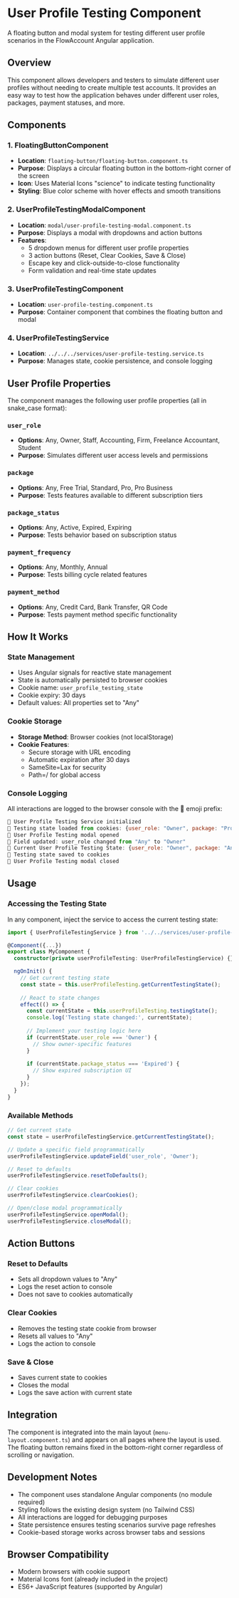# User Profile Testing Component

A floating button and modal system for testing different user profile scenarios in the FlowAccount Angular application.

## Overview

This component allows developers and testers to simulate different user profiles without needing to create multiple test accounts. It provides an easy way to test how the application behaves under different user roles, packages, payment statuses, and more.

## Components

### 1. FloatingButtonComponent
- **Location**: `floating-button/floating-button.component.ts`
- **Purpose**: Displays a circular floating button in the bottom-right corner of the screen
- **Icon**: Uses Material Icons "science" to indicate testing functionality
- **Styling**: Blue color scheme with hover effects and smooth transitions

### 2. UserProfileTestingModalComponent
- **Location**: `modal/user-profile-testing-modal.component.ts`
- **Purpose**: Displays a modal with dropdowns and action buttons
- **Features**:
  - 5 dropdown menus for different user profile properties
  - 3 action buttons (Reset, Clear Cookies, Save & Close)
  - Escape key and click-outside-to-close functionality
  - Form validation and real-time state updates

### 3. UserProfileTestingComponent
- **Location**: `user-profile-testing.component.ts`
- **Purpose**: Container component that combines the floating button and modal

### 4. UserProfileTestingService
- **Location**: `../../../services/user-profile-testing.service.ts`
- **Purpose**: Manages state, cookie persistence, and console logging

## User Profile Properties

The component manages the following user profile properties (all in snake_case format):

### `user_role`
- **Options**: Any, Owner, Staff, Accounting, Firm, Freelance Accountant, Student
- **Purpose**: Simulates different user access levels and permissions

### `package`
- **Options**: Any, Free Trial, Standard, Pro, Pro Business
- **Purpose**: Tests features available to different subscription tiers

### `package_status`
- **Options**: Any, Active, Expired, Expiring
- **Purpose**: Tests behavior based on subscription status

### `payment_frequency`
- **Options**: Any, Monthly, Annual
- **Purpose**: Tests billing cycle related features

### `payment_method`
- **Options**: Any, Credit Card, Bank Transfer, QR Code
- **Purpose**: Tests payment method specific functionality

## How It Works

### State Management
- Uses Angular signals for reactive state management
- State is automatically persisted to browser cookies
- Cookie name: `user_profile_testing_state`
- Cookie expiry: 30 days
- Default values: All properties set to "Any"

### Cookie Storage
- **Storage Method**: Browser cookies (not localStorage)
- **Cookie Features**:
  - Secure storage with URL encoding
  - Automatic expiration after 30 days
  - SameSite=Lax for security
  - Path=/ for global access

### Console Logging
All interactions are logged to the browser console with the 🧪 emoji prefix:

```javascript
🧪 User Profile Testing Service initialized
🧪 Testing state loaded from cookies: {user_role: "Owner", package: "Pro", ...}
🧪 User Profile Testing modal opened
🧪 Field updated: user_role changed from "Any" to "Owner"
🧪 Current User Profile Testing State: {user_role: "Owner", package: "Any", ...}
🧪 Testing state saved to cookies
🧪 User Profile Testing modal closed
```

## Usage

### Accessing the Testing State

In any component, inject the service to access the current testing state:

```typescript
import { UserProfileTestingService } from '../../services/user-profile-testing.service';

@Component({...})
export class MyComponent {
  constructor(private userProfileTesting: UserProfileTestingService) {}

  ngOnInit() {
    // Get current testing state
    const state = this.userProfileTesting.getCurrentTestingState();
    
    // React to state changes
    effect(() => {
      const currentState = this.userProfileTesting.testingState();
      console.log('Testing state changed:', currentState);
      
      // Implement your testing logic here
      if (currentState.user_role === 'Owner') {
        // Show owner-specific features
      }
      
      if (currentState.package_status === 'Expired') {
        // Show expired subscription UI
      }
    });
  }
}
```

### Available Methods

```typescript
// Get current state
const state = userProfileTestingService.getCurrentTestingState();

// Update a specific field programmatically
userProfileTestingService.updateField('user_role', 'Owner');

// Reset to defaults
userProfileTestingService.resetToDefaults();

// Clear cookies
userProfileTestingService.clearCookies();

// Open/close modal programmatically
userProfileTestingService.openModal();
userProfileTestingService.closeModal();
```

## Action Buttons

### Reset to Defaults
- Sets all dropdown values to "Any"
- Logs the reset action to console
- Does not save to cookies automatically

### Clear Cookies
- Removes the testing state cookie from browser
- Resets all values to "Any"
- Logs the action to console

### Save & Close
- Saves current state to cookies
- Closes the modal
- Logs the save action with current state

## Integration

The component is integrated into the main layout (`menu-layout.component.ts`) and appears on all pages where the layout is used. The floating button remains fixed in the bottom-right corner regardless of scrolling or navigation.

## Development Notes

- The component uses standalone Angular components (no module required)
- Styling follows the existing design system (no Tailwind CSS)
- All interactions are logged for debugging purposes
- State persistence ensures testing scenarios survive page refreshes
- Cookie-based storage works across browser tabs and sessions

## Browser Compatibility

- Modern browsers with cookie support
- Material Icons font (already included in the project)
- ES6+ JavaScript features (supported by Angular) 